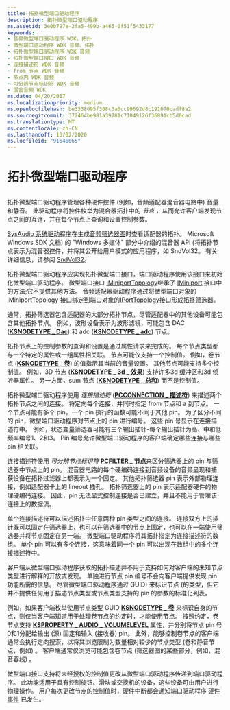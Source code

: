 ```yaml
---
title: 拓扑微型端口驱动程序
description: 拓扑微型端口驱动程序
ms.assetid: 3e0b797e-2fa5-499b-a465-0f51f5433177
keywords:
- 音频微型端口驱动程序 WDK，拓扑
- 微型端口驱动程序 WDK 音频、拓扑
- 拓扑微型端口驱动程序 WDK 音频
- 拓扑微型端口接口 WDK 音频
- 连接描述符 WDK 音频
- from 节点 WDK 音频
- 节点内 WDK 音频
- 可分辨节点标识符 WDK 音频
- 混合音频 WDK
ms.date: 04/20/2017
ms.localizationpriority: medium
ms.openlocfilehash: be3338095f308c3a6cc99692d8c191070cadf8a2
ms.sourcegitcommit: 372464be981a39781c71049126f36891cb5d0cad
ms.translationtype: MT
ms.contentlocale: zh-CN
ms.lasthandoff: 10/02/2020
ms.locfileid: "91646065"
---
```

# <a name="topology-miniport-driver"></a>拓扑微型端口驱动程序


## <span id="topology_miniport_driver"></span><span id="TOPOLOGY_MINIPORT_DRIVER"></span>


拓扑微型端口驱动程序管理各种硬件控件 (例如，音频适配器混音器电路中) 音量和静音。 此驱动程序将控件枚举为混合器拓扑中的 *节点* ，从而允许客户端发现节点之间的互连，并在每个节点上查询和设置控制参数。

[SysAudio 系统驱动程序](kernel-mode-wdm-audio-components.md#sysaudio_system_driver)在生成[音频筛选器图](audio-filter-graphs.md)时查看适配器的拓扑。 Microsoft Windows SDK 文档) 的 "Windows 多媒体" 部分中介绍的混音器 API (将拓扑节点表示为混音器控件，并将其公开给用户模式的应用程序，如 SndVol32。 有关详细信息，请参阅 [SndVol32](systray-and-sndvol32.md)。

拓扑微型端口驱动程序应实现拓扑微型端口接口，端口驱动程序使用该接口来初始化微型端口驱动程序。 微型端口接口 [IMiniportTopology](/windows-hardware/drivers/ddi/portcls/nn-portcls-iminiporttopology)继承了 [IMiniport](/windows-hardware/drivers/ddi/portcls/nn-portcls-iminiport) 接口中的方法;它不提供其他方法。 音频适配器驱动程序通过将微型端口对象的 IMiniportTopology 接口绑定到端口对象的[IPortTopology](/windows-hardware/drivers/ddi/portcls/nn-portcls-iporttopology)接口形成[拓扑筛选器](topology-filters.md)。

通常，拓扑筛选器包含适配器的大部分拓扑节点，尽管适配器中的其他设备可能包含其他拓扑节点。 例如，波形设备表示为波形滤镜，可能包含 DAC ([**KSNODETYPE \_ Dac**](./ksnodetype-dac.md)) 和 adc ([**KSNODETYPE \_ adc**](./ksnodetype-adc.md)) 节点。

拓扑节点上的控制参数的查询和设置是通过属性请求来完成的。 每个节点类型都与一个特定的属性或一组属性相关联。 节点可能仅支持一个控制值。 例如，卷节点 ([**KSNODETYPE \_ 卷**](./ksnodetype-volume.md)) 的值指示其当前的音量设置。 其他节点可能支持多个控制值。 例如，3D 节点 ([**KSNODETYPE \_ 3d \_ 效果**](./ksnodetype-3d-effects.md)) 支持许多3d 缓冲区和3d 侦听器属性。 另一方面，sum 节点 ([**KSNODETYPE \_ 总和**](./ksnodetype-sum.md)) 而不是控制值。

拓扑微型端口驱动程序使用 *连接描述符* ([**PCCONNECTION \_ 描述符**](/windows-hardware/drivers/ddi/portcls/ns-portcls-_pcconnection_descriptor)) 来描述两个拓扑节点之间的连接。 将定向每个连接，并同时指定 from 节点和 a 到节点。 一个节点可能有多个 pin，一个 pin 执行的函数可能不同于其他 pin。 为了区分不同的 pin，微型端口驱动程序对节点上的 pin 进行编号。 这些 pin 号显示在连接描述符中。 例如，状态变量筛选器可能有三个输出插针-每个输出插针为高、中和低频率编号1、2和3。 Pin 编号允许微型端口驱动程序的客户端确定哪些连接与哪些 pin 相关联。

连接描述符使用 *可分辨节点标识符* [**PCFILTER \_ 节点**](/previous-versions/ff537695(v=vs.85))来区分筛选器上的 pin 与筛选器中节点上的 pin。 混音器电路的每个硬编码连接到音频设备的音频呈现和捕获设备在拓扑过滤器上都表示为一个固定。 其他拓扑筛选器 pin 表示外部物理连接，例如适配器卡上的 lineout 插孔。 拓扑筛选器上的 pin 表示适配器硬件的物理硬编码连接。 因此，pin 无法显式控制连接是否已建立，并且不能用于管理该连接上的数据流。

单个连接描述符可以描述拓扑中任意两种 pin 类型之间的连接。 连接双方上的插针既可以固定在筛选器上，也可以在筛选器中的节点上固定，也可以在一端使用筛选器并将节点固定在另一端。 微型端口驱动程序将其拓扑指定为连接描述符的数组。 单个 pin 可以有多个连接，这意味着同一个 pin 可以出现在数组中的多个连接描述符中。

客户端从微型端口驱动程序获取的拓扑描述并不用于支持如何对客户端的未知节点类型进行解释的开放式发现。 单独进行节点 pin 编号不会向客户端提供发现 pin 功能所需的信息。 尽管微型端口驱动程序通过 GUID) 来标识节点 (的类型，但它并不提供任何用于描述节点类型或节点类型支持的 pin 的参数的标准化列表。

例如，如果客户端枚举使用节点类型 GUID [**KSNODETYPE \_ 卷**](./ksnodetype-volume.md) 来标识自身的节点，则仅当客户端知道用于处理卷节点的约定时，才能使用节点。 按照约定，卷节点支持 [**KSPROPERTY \_ AUDIO \_ VOLUMELEVEL**](./ksproperty-audio-volumelevel.md) 属性，并分别将节点 pin 号0和1分配给输出 (源) 固定和输入 (接收器) pin。 此外，能够控制卷节点的客户端通常会执行定向搜索，以将其浏览限制为数量相对较少的节点类型 (卷和静音节点，例如) 。 客户端通常仅浏览可能包含卷节点 (筛选器图的某些部分，例如，混音器线) 。

微型端口接口支持将未经授权的控制值更改从微型端口驱动程序传递到端口驱动程序。 此功能适用于具有控制旋钮、滑块或交换机的设备，这些设备可由用户进行物理操作。 用户每次更改节点的控制值时，硬件中断都会通知端口驱动程序 [硬件事件](hardware-events.md) 已发生。

 

